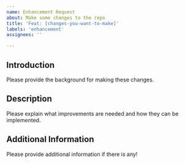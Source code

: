 ```yaml
---
name: Enhancement Request
about: Make some changes to the repo
title: 'Feat: [changes-you-want-to-make]'
labels: 'enhancement'
assignees: ''

---
```


## Introduction
Please provide the background for making these changes.

## Description
Please explain what improvements are needed and how they can be implemented.

## Additional Information
Please provide additional information if there is any!